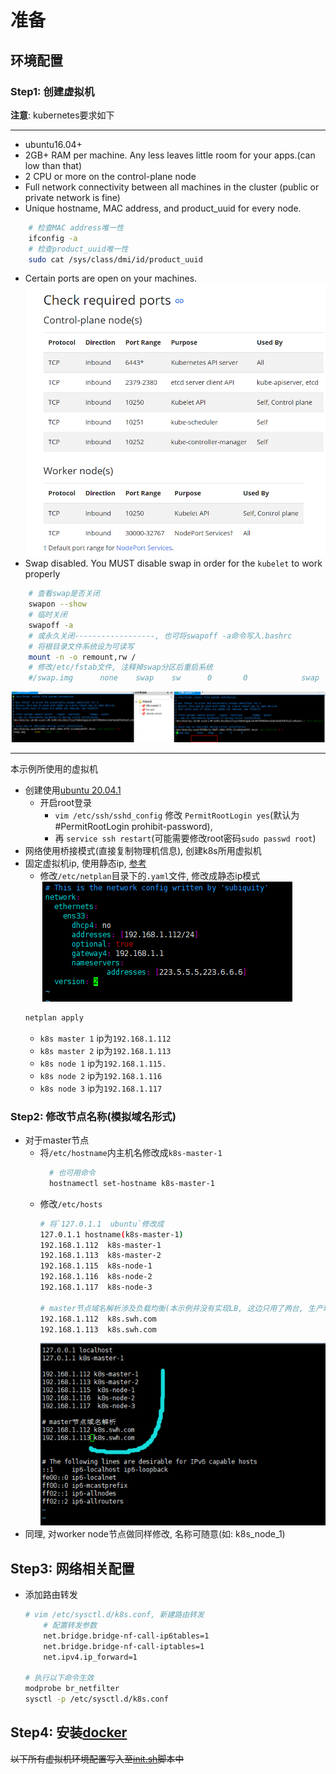 # 准备

## 环境配置

### Step1: 创建虚拟机

**注意**: kubernetes要求如下
***
- ubuntu16.04+
- 2GB+ RAM per machine. Any less leaves little room for your apps.(can low than that)
- 2 CPU or more on the control-plane node
- Full network connectivity between all machines in the cluster (public or private network is fine)
- Unique hostname, MAC address, and product_uuid for every node.
```bash
    # 检查MAC address唯一性
    ifconfig -a
    # 检查product_uuid唯一性
    sudo cat /sys/class/dmi/id/product_uuid
```
- Certain ports are open on your machines.
    ![](../picture/prepare/check_ports.png)
- Swap disabled. You MUST disable swap in order for the `kubelet` to work properly
```bash
    # 查看swap是否关闭
    swapon --show
    # 临时关闭
    swapoff -a
    # 或永久关闭------------------, 也可将swapoff -a命令写入.bashrc
    # 将根目录文件系统设为可读写
    mount -n -o remount,rw /
    # 修改/etc/fstab文件, 注释掉swap分区后重启系统
    #/swap.img      none    swap    sw      0       0            swap    sw              0       0
```
![](../picture/prepare/swap_off.png)
***
    

本示例所使用的虚拟机
- 创建使用[ubuntu 20.04.1](https://ubuntu.com/download/server)
    - 开启root登录
        - `vim /etc/ssh/sshd_config` 修改 `PermitRootLogin yes`(默认为#PermitRootLogin prohibit-password), 
        - 再 `service ssh restart`(可能需要修改root密码`sudo passwd root`)
- 网络使用桥接模式(直接复制物理机信息), 创建k8s所用虚拟机
- 固定虚拟机ip, 使用静态ip, [参考](https://www.cnblogs.com/kehoudaanxianjie/p/13139636.html)
    - 修改`/etc/netplan`目录下的`.yaml`文件, 修改成静态ip模式
    ![](../picture/prepare/static-ip.png)
    ```bash
    netplan apply
    ```
    - `k8s master 1` ip为`192.168.1.112`
    - `k8s master 2` ip为`192.168.1.113`
    - `k8s node 1` ip为`192.168.1.115.`
    - `k8s node 2` ip为`192.168.1.116`
    - `k8s node 3` ip为`192.168.1.117`

### Step2: 修改节点名称(模拟域名形式)
- 对于master节点
    - 将`/etc/hostname`内主机名修改成`k8s-master-1`
        ```bash
          # 也可用命令
          hostnamectl set-hostname k8s-master-1
        ```
    - 修改`/etc/hosts`
        ```bash
        # 将`127.0.1.1  ubuntu`修改成
        127.0.1.1 hostname(k8s-master-1)
        192.168.1.112  k8s-master-1
        192.168.1.113  k8s-master-2
        192.168.1.115  k8s-node-1
        192.168.1.116  k8s-node-2
        192.168.1.117  k8s-node-3
        
        # master节点域名解析涉及负载均衡(本示例并没有实现LB, 这边只用了两台, 生产环境中至少三台) 
        192.168.1.112  k8s.swh.com
        192.168.1.113  k8s.swh.com
        ```
      ![](../picture/prepare/host.png)
- 同理, 对worker node节点做同样修改, 名称可随意(如: k8s_node_1)
    
## Step3: 网络相关配置
- 添加路由转发
    ```bash
    # vim /etc/sysctl.d/k8s.conf, 新建路由转发
        # 配置转发参数
        net.bridge.bridge-nf-call-ip6tables=1
        net.bridge.bridge-nf-call-iptables=1
        net.ipv4.ip_forward=1
        
    # 执行以下命令生效
    modprobe br_netfilter
    sysctl -p /etc/sysctl.d/k8s.conf
    ```
  
## Step4: 安装[docker](docker.md)

    
~~以下所有虚拟机环境配置写入至[init.sh](init.sh)脚本中~~